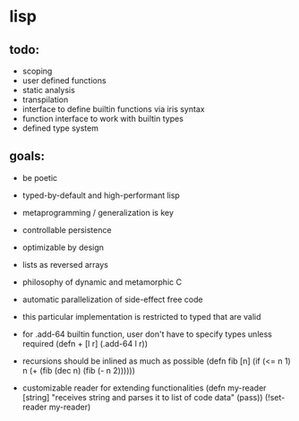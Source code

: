 lisp
====
todo:
----
- scoping
- user defined functions
- static analysis
- transpilation
- interface to define builtin functions via iris syntax
- function interface to work with builtin types
- defined type system

goals:
-----
- be poetic
- typed-by-default and high-performant lisp
- metaprogramming / generalization is key
- controllable persistence
- optimizable by design
- lists as reversed arrays
- philosophy of dynamic and metamorphic C
- automatic parallelization of side-effect free code

- this particular implementation is restricted to typed that are valid
- for .add-64 builtin function, user don't have to specify types unless required
(defn + [l r]
  (.add-64 l r))

- recursions should be inlined as much as possible
(defn fib [n]
  (if (<= n 1)
    n
    (+ (fib (dec n) (fib (- n 2))))))

- customizable reader for extending functionalities
(defn my-reader [string]
  "receives string and parses it to list of code data"
  (pass))
(!set-reader my-reader)
